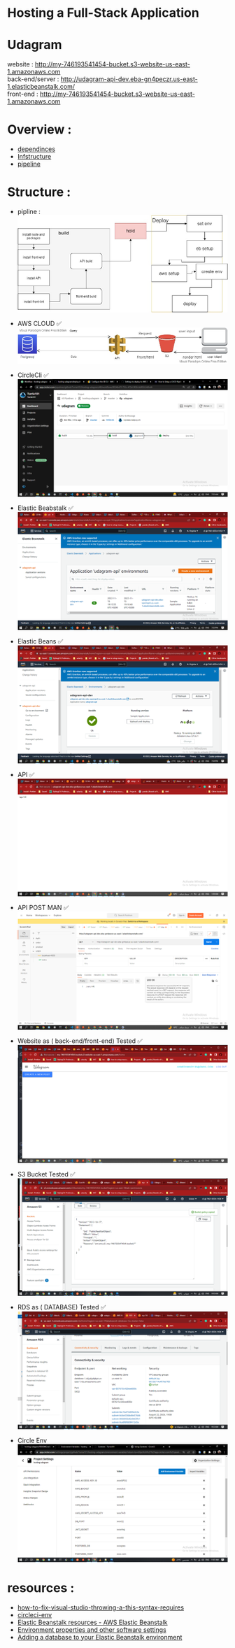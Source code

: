 # Hosting a Full-Stack Application



# Udagram

website : http://my-746193541454-bucket.s3-website-us-east-1.amazonaws.com
<br>
back-end/server : http://udagram-api-dev.eba-gn4peczr.us-east-1.elasticbeanstalk.com/
<br>
front-end : http://my-746193541454-bucket.s3-website-us-east-1.amazonaws.com

# Overview :
- [dependinces](docs/dependinces.md.md)  
- [Infstructure](docs/Infstructure.md)
- [pipeline](docs/.pipeline.md)


# Structure :
-  pipline :
 ![pipline](/screenshot/pipline.jpg)

-  AWS CLOUD ✅ 
  ![aws_cloud](/screenshot/AWS_Cloud.jpg)

-  CircleCli ✅ 
  ![Circle](Screenshot%20(23).png)
  
-  Elastic Beabstalk ✅  
  ![RDS](/screenshot/Screenshot%20(10).png)

-  Elastic Beans  ✅  
  ![eb](/screenshot/Screenshot%20(11).png)

- API ✅
  ![API](/screenshot/Screenshot%20(13).png)

-  API POST MAN ✅
  ![API](/screenshot/Screenshot%20(14).png)

- Website as ( back-end/front-end) Tested ✅
  ![wb](/screenshot/Screenshot%20(15).png)

- S3 Bucket  Tested ✅
  ![buck](/screenshot/Screenshot%20(16).png)

- RDS as ( DATABASE) Tested ✅
  ![API](/screenshot/Screenshot%20(17).png)
  
- Circle Env 
  ![env](Screenshot%20(20).png)

# resources :
- [how-to-fix-visual-studio-throwing-a-this-syntax-requires](https://www.koskila.net/how-to-fix-visual-studio-throwing-a-this-syntax-requires-an-imported-helper-named-__spreadarray-which-does-not-exist-in-tslib-consider-upgrading-your-version-of-tslib/)  
- [circleci-env](https://app.circleci.com/settings/project/github/Turria101/udagram-api/environment-variables?return-to=https%3A%2F%2Fapp.circleci.com%2Fpipelines%2Fgithub%2FTurria101%2Fudagram-api%3Ffilter%3Dmine)  
- [Elastic Beanstalk resources - AWS Elastic Beanstalk](https://docs.aws.amazon.com/elasticbeanstalk/latest/dg/RelatedResources.html?icmpid=docs_elasticbeanstalk_console)  
- [Environment properties and other software settings](https://docs.aws.amazon.com/elasticbeanstalk/latest/dg/environments-cfg-softwaresettings.html?icmpid=docs_elasticbeanstalk_console)  
- [Adding a database to your Elastic Beanstalk environment](https://docs.aws.amazon.com/elasticbeanstalk/latest/dg/using-features.managing.db.html)  

